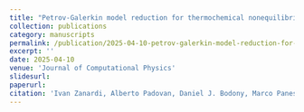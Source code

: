 ```yaml
---
title: "Petrov-Galerkin model reduction for thermochemical nonequilibrium gas mixtures"
collection: publications
category: manuscripts
permalink: /publication/2025-04-10-petrov-galerkin-model-reduction-for-thermochemical-nonequilibrium-gas-mixtures
excerpt: ''
date: 2025-04-10
venue: 'Journal of Computational Physics'
slidesurl: 
paperurl: 
citation: 'Ivan Zanardi, Alberto Padovan, Daniel J. Bodony, Marco Panesi. &quot;Petrov-Galerkin model reduction for thermochemical nonequilibrium gas mixtures.&quot; <i>Journal of Computational Physics</i>, Volume 533, 2025, 113999, ISSN 0021-9991, https://doi.org/10.1016/j.jcp.2025.113999.'
---
```

